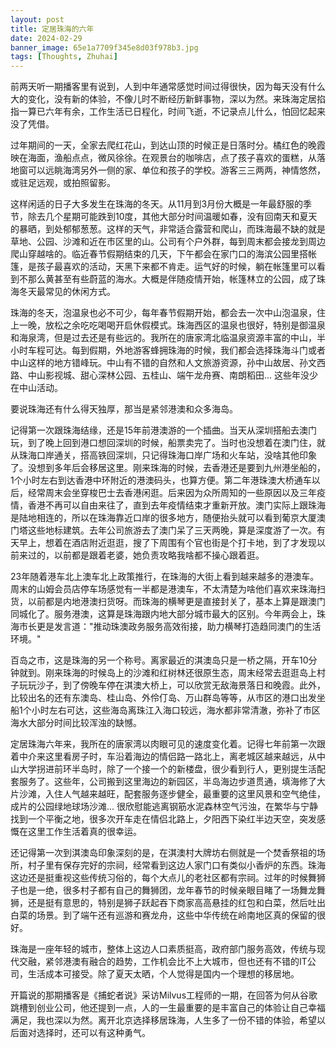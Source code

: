 ```yaml
---
layout: post
title: 定居珠海的六年
date: 2024-02-29
banner_image: 65e1a7709f345e8d03f978b3.jpg
tags: [Thoughts, Zhuhai]
---
```


前两天听一期播客里有说到，人到中年通常感觉时间过得很快，因为每天没有什么大的变化，没有新的体验，不像儿时不断经历新鲜事物，深以为然。来珠海定居掐指一算已六年有余，工作生活已日程化，时间飞逝，不记录点儿什么，怕回忆起来没了凭借。

<!--more-->

过年期间的一天，全家去爬红花山，到达山顶的时候正是日落时分。橘红色的晚霞映在海面，渔船点点，微风徐徐。在观景台的咖啡店，点了孩子喜欢的蛋糕，从落地窗可以远眺海湾另外一侧的家、单位和孩子的学校。游客三三两两，神情悠然，或驻足远观，或拍照留影。

这样闲适的日子大多发生在珠海的冬天。从11月到3月份大概是一年最舒服的季节，除去几个星期可能跌到10度，其他大部分时间温暖如春，没有回南天和夏天的暴晒，到处郁郁葱葱。这样的天气，非常适合露营和爬山，而珠海最不缺的就是草地、公园、沙滩和近在市区里的山。公司有个户外群，每到周末都会接龙到周边爬山穿越啥的。临近春节假期结束的几天，下午都会在家门口的海滨公园里搭帐篷，是孩子最喜欢的活动，天黑下来都不肯走。运气好的时候，躺在帐篷里可以看到不那么黄甚至有些蔚蓝的海水。大概是伴随疫情开始，帐篷林立的公园，成了珠海冬天最常见的休闲方式。

珠海的冬天，泡温泉也必不可少，每年春节假期开始，都会去一次中山泡温泉，住上一晚，放松之余吃吃喝喝开启休假模式。珠海西区的温泉也很好，特别是御温泉和海泉湾，但是过去还是有些远的。我所在的唐家湾北临温泉资源丰富的中山，半小时车程可达。每到假期，外地游客蜂拥珠海的时候，我们都会选择珠海斗门或者中山这样的地方错峰玩。中山有不错的自然和人文旅游资源，孙中山故居、孙文西路、中山影视城、甜心深林公园、五桂山、端午龙舟赛、南朗稻田... 这些年没少在中山活动。

要说珠海还有什么得天独厚，那当是紧邻港澳和众多海岛。

记得第一次跟珠海结缘，还是15年前港澳游的一个插曲。当天从深圳搭船去澳门玩，到了晚上回到港口想回深圳的时候，船票卖完了。当时也没想着在澳门住，就从珠海口岸通关，搭高铁回深圳，只记得珠海口岸广场和火车站，没啥其他印象了。没想到多年后会移居这里。刚来珠海的时候，去香港还是要到九州港坐船的，1个小时左右到达香港中环附近的港澳码头，也算方便。第二年港珠澳大桥通车以后，经常周末会坐穿梭巴士去香港闲逛。后来因为众所周知的一些原因以及三年疫情，香港不再可以自由来往了，直到去年疫情结束才重新开放。澳门实际上跟珠海是陆地相连的，所以在珠海靠近口岸的很多地方，随便抬头就可以看到葡京大厦澳门塔这些地标建筑。去年公司旅游去了澳门呆了三天两晚，算是深度游了一次。有天早上，想着在酒店附近逛逛，搜了下周围有个官也街是个打卡地，到了才发现以前来过的，以前都是跟着老婆，她负责攻略我啥都不操心跟着逛。

23年随着港车北上澳车北上政策推行，在珠海的大街上看到越来越多的港澳车。周末的山姆会员店停车场感觉有一半都是港澳车，不太清楚为啥他们喜欢来珠海扫货，以前都是内地港澳扫货呀。而珠海的横琴更是直接封关了，基本上算是跟澳门同城化了。服务港澳，这算是珠海跟内地大部分城市最大的区别。今年两会上，珠海市长更是发言道："推动珠澳政务服务高效衔接，助力横琴打造趋同澳门的生活环境。"

百岛之市，这是珠海的另一个称号。离家最近的淇澳岛只是一桥之隔，开车10分钟就到。刚来珠海的时候岛上的沙滩和红树林还很原生态，周末经常去逛逛岛上村子玩玩沙子，到了傍晚车停在淇澳大桥上，可以欣赏无敌海景落日和晚霞。此外，比较出名的还有东澳岛、桂山岛、外伶仃岛、万山群岛等等，从市区的港口出发坐船1个小时左右可达，这些海岛离珠江入海口较远，海水都非常清澈，弥补了市区海水大部分时间比较浑浊的缺憾。

定居珠海六年来，我所在的唐家湾以肉眼可见的速度变化着。记得七年前第一次跟着中介来这里看房子时，车沿着海边的情侣路一路北上，离老城区越来越远，从中山大学拐进前环半岛时，除了一个接一个的新楼盘，很少看到行人，更别提生活配套服务了。这些年，公司搬到这里海边的新园区，半岛海边步道贯通，填海修了大片沙滩，入住人气越来越旺，配套服务逐步健全，最重要的这里风景和空气绝佳，成片的公园绿地球场沙滩... 很欣慰能逃离钢筋水泥森林空气污浊，在繁华与宁静找到一个平衡之地，很多次开车走在情侣北路上，夕阳西下染红半边天空，突发感慨在这里工作生活着真的很幸运。

还记得第一次到淇澳岛印象深刻的是，在淇澳村大牌坊右侧就是一个焚香祭祖的场所，村子里有保存完好的宗祠，经常看到这边人家门口有类似小香炉的东西。珠海这边还是挺重视这些传统习俗的，每个大点儿的老社区都有宗祠。过年的时候舞狮子也是一绝，很多村子都有自己的舞狮团，龙年春节的时候亲眼目睹了一场舞龙舞狮，还是挺有意思的，特别是狮子跃起吞下商家高高悬挂的红包和白菜，然后吐出白菜的场景。到了端午还有巡游和赛龙舟，这些中华传统在岭南地区真的保留的很好。

珠海是一座年轻的城市，整体上这边人口素质挺高，政府部门服务高效，传统与现代交融，紧邻港澳有融合的趋势，工作机会比不上大城市，但也还有不错的IT公司，生活成本可接受。除了夏天太晒，个人觉得是国内一个理想的移居地。

开篇说的那期播客是《捕蛇者说》采访Milvus工程师的一期，在回答为何从谷歌跳槽到创业公司，他还提到一点，人的一生最重要的是丰富自己的体验让自己幸福满足，我也深以为然。离开北京选择移居珠海，人生多了一份不错的体验，希望以后面对选择时，还可以有这种勇气。
